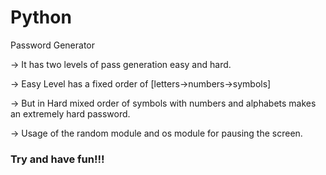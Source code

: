 # Python

Password Generator

-> It has two levels of pass generation easy and hard.

-> Easy Level has a fixed order of [letters->numbers->symbols]

-> But in Hard mixed order of symbols with numbers and alphabets makes an extremely hard password. 

-> Usage of the random module and os module for pausing the screen.


### Try and have fun!!!
